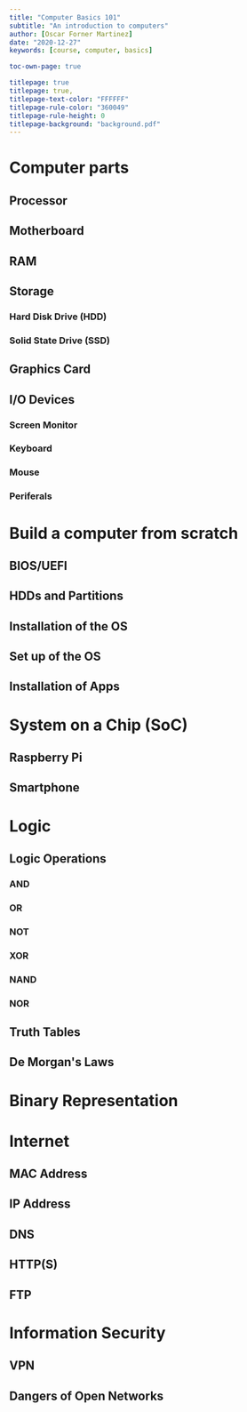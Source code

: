 ```yaml
---
title: "Computer Basics 101"
subtitle: "An introduction to computers"
author: [Oscar Forner Martinez]
date: "2020-12-27"
keywords: [course, computer, basics]

toc-own-page: true

titlepage: true
titlepage: true,
titlepage-text-color: "FFFFFF"
titlepage-rule-color: "360049"
titlepage-rule-height: 0
titlepage-background: "background.pdf"
---
```


# Computer parts

## Processor

## Motherboard

## RAM

## Storage

### Hard Disk Drive (HDD)

### Solid State Drive (SSD)

## Graphics Card

## I/O Devices

### Screen Monitor

### Keyboard

### Mouse

### Periferals

# Build a computer from scratch 

## BIOS/UEFI

## HDDs and Partitions

## Installation of the OS

## Set up of the OS

## Installation of Apps

# System on a Chip (SoC)

## Raspberry Pi

## Smartphone

# Logic

## Logic Operations

### AND

### OR

### NOT

### XOR

### NAND

### NOR

## Truth Tables

## De Morgan's Laws

# Binary Representation

# Internet

## MAC Address

## IP Address

## DNS

## HTTP(S)

## FTP

# Information Security

## VPN

## Dangers of Open Networks
